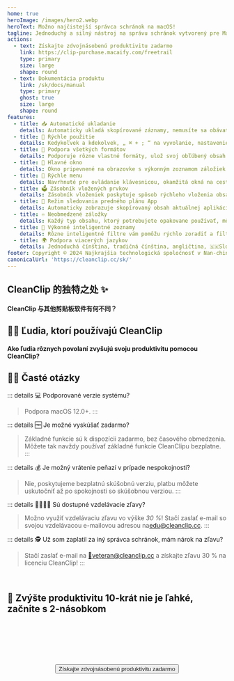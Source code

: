 ```yaml
---
home: true
heroImage: /images/hero2.webp
heroText: Možno najčistejší správca schránok na macOS!
tagline: Jednoduchý a silný nástroj na správu schránok vytvorený pre Mac
actions:
  - text: Získajte zdvojnásobenú produktivitu zadarmo
    link: https://clip-purchase.macaify.com/freetrail
    type: primary
    size: large
    shape: round
  - text: Dokumentácia produktu
    link: /sk/docs/manual
    type: primary
    ghost: true
    size: large
    shape: round
features:
  - title: 📥 Automatické ukladanie
    details: Automaticky ukladá skopírované záznamy, nemusíte sa obávať straty dôležitého obsahu
  - title: 🚀 Rýchle použitie
    details: Kedykoľvek a kdekolvek, „ ⌘ + ; “ na vyvolanie, nastavenie prostredia pomocou medzerníka, 🔢 vloženie, všetko veľmi hladko
  - title: 🌈 Podpora všetkých formátov
    details: Podporuje rôzne vlastné formáty, ulož svoj obľúbený obsah zo svojej aplikácie.
  - title: 📌 Hlavné okno
    details: Okno pripevnené na obrazovke s výkonným zoznamom záložiek a inteligentným zoznamom
  - title: 🧲 Rýchle menu
    details: Navrhnuté pre ovládanie klávesnicou, okamžitá okná na cesty
  - title: 🗳️ Zásobník vložených prvkov
    details: Zásobník vloženiek poskytuje spôsob rýchleho vloženia obsahu v určenom poradí
  - title: 🧲 Režim sledovania predného plánu App
    details: Automaticky zobrazuje skopírovaný obsah aktuálnej aplikácie, zvyšuje produktivitu v určitých situáciách.
  - title: ♾️ Neobmedzené záložky
    details: Každý typ obsahu, ktorý potrebujete opakovane používať, môže mať svoj domov.
  - title: 🧠 Výkonné inteligentné zoznamy
    details: Rôzne inteligentné filtre vám pomôžu rýchlo zoradiť a filtrovať špecifický obsah
  - title: 🌍 Podpora viacerých jazykov
    details: Jednoduchá čínština, tradičná čínština, angličtina, 🇸🇰Slovenský jazyk, 🇫🇷Francúzština, 🇳🇱Holandčina <a href="/sk/discounts">Pomoc s prekladom</a>
footer: Copyright © 2024 Najkrajšia technologická spoločnosť v Nan-chingu
canonicalUrl: 'https://cleanclip.cc/sk/'
---
```


<div class="segments">
  <TabFeatures-MainWindow class="tabfeatures"/>
  <TabFeatures-QuickMenu class="tabfeatures"/>
  <TabFeatures-PasteStack class="tabfeatures"/>

  <div class="usp">

  ## CleanClip 的独特之处 ✨
  #### CleanClip 与其他剪贴板软件有何不同？

  <usp-Usp/>

  </div>
  
  <div class="usecase">

  ## 👩‍💻 Ľudia, ktorí používajú CleanClip
  #### Ako ľudia rôznych povolaní zvyšujú svoju produktivitu pomocou CleanClip?

  <usecase-UseCases/>

  </div>


  <div class="faq">
  <div>

  ## 🙋🏻 Časté otázky

::: details 💻 Podporované verzie systému?
> Podpora macOS 12.0+.
:::

::: details 🆓 Je možné vyskúšať zadarmo?
> Základné funkcie sú k dispozícii zadarmo, bez časového obmedzenia. Môžete tak navždy používať základné funkcie CleanClipu bezplatne.
:::

::: details 💰 Je možný vrátenie peňazí v prípade nespokojnosti?
> Nie, poskytujeme bezplatnú skúšobnú verziu, platbu môžete uskutočniť až po spokojnosti so skúšobnou verziou.
:::

::: details 👩‍🎓🧑‍🎓 Sú dostupné vzdelávacie zľavy?
  > Možno využiť vzdelávaciu zľavu vo výške *30 %*! Stačí zaslať e-mail so svojou vzdelávacou e-mailovou adresou na<a href="MAILTO:EDU@CLEANCLIP.CC?SUBJECT=%5BEDU%20DISCOUNT%5D%20ŽIADOSŤ%20O%20ZĽAVOVÝ%20KÓD%20NA%2030%25%20ZĽAVU%20NA%20LICENCIU%20CLEANCLIP">edu@cleanclip.cc</a>.
:::

::: details 🕵️ Už som zaplatil za iný správca schránok, mám nárok na zľavu?
  > Stačí zaslať e-mail na <a href="mailto:veteran@cleanclip.cc?subject=%5Bveteran%20discount%5D%20Žiadosť%20o%20zľavový%20kód%20na%2030%25%20zľavu%20na%20licenciu%20CleanClip&body=Zdravím,%20Team%20CleanClipu,%0A%0APreukazujem,%20že%20som%20predtým%20kúpil%20iný%20softvér%20na%20správu%20schránok%20a%20žiadam%20o%20zľavu%2030%25%20na%20CleanClip%20Licenciu.%0A%0AVeď%20k%20tomu%20som%20použil%20nasledujúci%20odkaz%3A%20%5Blink%5D%0A%0APredkladám%20doklad%20o%20nákupe:%20%5BFotky%5D">📮veteran@cleanclip.cc</a> a získajte zľavu 30 % na licenciu CleanClip!
:::
  </div>
  </div>

  <div class="encourage">
  </br>

  ## 🚀 Zvýšte produktivitu 10-krát nie je ľahké, začnite s 2-násobkom

  </br>
  </br>

  <div style="display: flex; justify-content: center;">
    <div style="text-align: center">
      <button type="button" class="ant-btn ant-btn-primary ant-btn-round ant-btn-lg" style="margin-top: 64px">
        <!-- <a href="https://macaify.lemonsqueezy.com/checkout/buy/69bd0056-9182-4030-9aaf-bd0604db751b?embed=1&media=0&logo=0&desc=0&discount=0&enabled=114543" class="lemonsqueezy-button"> -->
        <a :href="$site.themeConfig.freeTrailUrl">
                      Získajte zdvojnásobenú produktivitu zadarmo
        </a>
      </button>
    </div>
  </div>

  </br>
  </br>
  </br>
  </div>

</div>

<NewFooter/>
